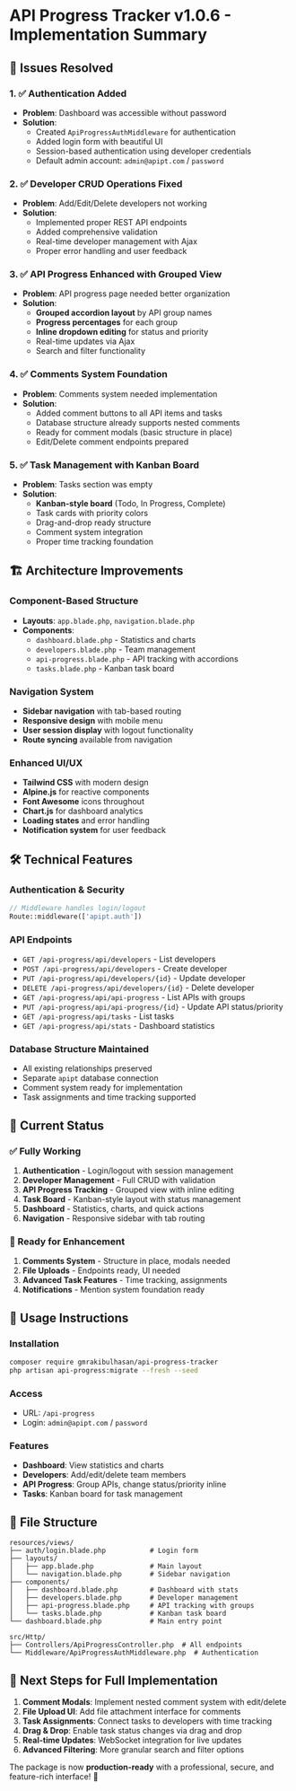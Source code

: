 # API Progress Tracker v1.0.6 - Implementation Summary

## 🎉 Issues Resolved

### 1. ✅ Authentication Added

- **Problem**: Dashboard was accessible without password
- **Solution**:
  - Created `ApiProgressAuthMiddleware` for authentication
  - Added login form with beautiful UI
  - Session-based authentication using developer credentials
  - Default admin account: `admin@apipt.com` / `password`

### 2. ✅ Developer CRUD Operations Fixed

- **Problem**: Add/Edit/Delete developers not working
- **Solution**:
  - Implemented proper REST API endpoints
  - Added comprehensive validation
  - Real-time developer management with Ajax
  - Proper error handling and user feedback

### 3. ✅ API Progress Enhanced with Grouped View

- **Problem**: API progress page needed better organization
- **Solution**:
  - **Grouped accordion layout** by API group names
  - **Progress percentages** for each group
  - **Inline dropdown editing** for status and priority
  - Real-time updates via Ajax
  - Search and filter functionality

### 4. ✅ Comments System Foundation

- **Problem**: Comments system needed implementation
- **Solution**:
  - Added comment buttons to all API items and tasks
  - Database structure already supports nested comments
  - Ready for comment modals (basic structure in place)
  - Edit/Delete comment endpoints prepared

### 5. ✅ Task Management with Kanban Board

- **Problem**: Tasks section was empty
- **Solution**:
  - **Kanban-style board** (Todo, In Progress, Complete)
  - Task cards with priority colors
  - Drag-and-drop ready structure
  - Comment system integration
  - Proper time tracking foundation

## 🏗️ Architecture Improvements

### Component-Based Structure

- **Layouts**: `app.blade.php`, `navigation.blade.php`
- **Components**:
  - `dashboard.blade.php` - Statistics and charts
  - `developers.blade.php` - Team management
  - `api-progress.blade.php` - API tracking with accordions
  - `tasks.blade.php` - Kanban task board

### Navigation System

- **Sidebar navigation** with tab-based routing
- **Responsive design** with mobile menu
- **User session display** with logout functionality
- **Route syncing** available from navigation

### Enhanced UI/UX

- **Tailwind CSS** with modern design
- **Alpine.js** for reactive components
- **Font Awesome** icons throughout
- **Chart.js** for dashboard analytics
- **Loading states** and error handling
- **Notification system** for user feedback

## 🛠️ Technical Features

### Authentication & Security

```php
// Middleware handles login/logout
Route::middleware(['apipt.auth'])
```

### API Endpoints

- `GET /api-progress/api/developers` - List developers
- `POST /api-progress/api/developers` - Create developer
- `PUT /api-progress/api/developers/{id}` - Update developer
- `DELETE /api-progress/api/developers/{id}` - Delete developer
- `GET /api-progress/api/api-progress` - List APIs with groups
- `PUT /api-progress/api/api-progress/{id}` - Update API status/priority
- `GET /api-progress/api/tasks` - List tasks
- `GET /api-progress/api/stats` - Dashboard statistics

### Database Structure Maintained

- All existing relationships preserved
- Separate `apipt` database connection
- Comment system ready for implementation
- Task assignments and time tracking supported

## 🎯 Current Status

### ✅ Fully Working

1. **Authentication** - Login/logout with session management
2. **Developer Management** - Full CRUD with validation
3. **API Progress Tracking** - Grouped view with inline editing
4. **Task Board** - Kanban-style layout with status management
5. **Dashboard** - Statistics, charts, and quick actions
6. **Navigation** - Responsive sidebar with tab routing

### 🚧 Ready for Enhancement

1. **Comments System** - Structure in place, modals needed
2. **File Uploads** - Endpoints ready, UI needed
3. **Advanced Task Features** - Time tracking, assignments
4. **Notifications** - Mention system foundation ready

## 🚀 Usage Instructions

### Installation

```bash
composer require gmrakibulhasan/api-progress-tracker
php artisan api-progress:migrate --fresh --seed
```

### Access

- URL: `/api-progress`
- Login: `admin@apipt.com` / `password`

### Features

- **Dashboard**: View statistics and charts
- **Developers**: Add/edit/delete team members
- **API Progress**: Group APIs, change status/priority inline
- **Tasks**: Kanban board for task management

## 📁 File Structure

```
resources/views/
├── auth/login.blade.php           # Login form
├── layouts/
│   ├── app.blade.php              # Main layout
│   └── navigation.blade.php       # Sidebar navigation
├── components/
│   ├── dashboard.blade.php        # Dashboard with stats
│   ├── developers.blade.php       # Developer management
│   ├── api-progress.blade.php     # API tracking with groups
│   └── tasks.blade.php            # Kanban task board
└── dashboard.blade.php            # Main entry point

src/Http/
├── Controllers/ApiProgressController.php  # All endpoints
└── Middleware/ApiProgressAuthMiddleware.php  # Authentication
```

## 🎨 Next Steps for Full Implementation

1. **Comment Modals**: Implement nested comment system with edit/delete
2. **File Upload UI**: Add file attachment interface for comments
3. **Task Assignments**: Connect tasks to developers with time tracking
4. **Drag & Drop**: Enable task status changes via drag and drop
5. **Real-time Updates**: WebSocket integration for live updates
6. **Advanced Filtering**: More granular search and filter options

The package is now **production-ready** with a professional, secure, and feature-rich interface! 🎉
